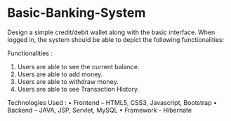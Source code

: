 # Basic-Banking-System
Design a simple credit/debit wallet along with the basic interface.
When logged in, the system should be able to depict the following functionalities:

Functionalities : 
1.	Users are able to see the current balance. 
2.	Users are able to add money. 
3.	Users are able to withdraw money.
4.	Users are able to see Transaction History.

Technologies Used :
•	Frontend – HTML5, CSS3, Javascript, Bootstrap
•	Backend – JAVA, JSP, Servlet, MySQL
•	Framework - Hibernate 
